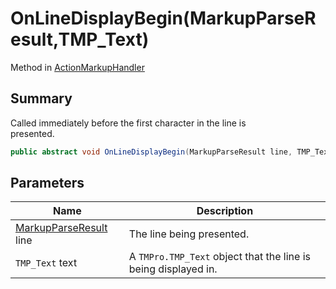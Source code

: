 # OnLineDisplayBegin(MarkupParseResult,TMP\_Text)

Method in [ActionMarkupHandler](yarn.unity.actionmarkuphandler.md)

## Summary

Called immediately before the first character in the line is\
presented.

```csharp
public abstract void OnLineDisplayBegin(MarkupParseResult line, TMP_Text text);
```

## Parameters

| Name                                                       | Description                                                    |
| ---------------------------------------------------------- | -------------------------------------------------------------- |
| [MarkupParseResult](yarn.markup.markupparseresult.md) line | The line being presented.                                      |
| `TMP_Text` text                                            | A `TMPro.TMP_Text` object that the line is being displayed in. |
